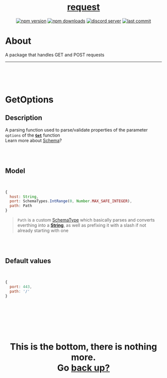 <div id="top" align="center">

<h1><a href="https://github.com/ThePywon/request">request</a></h1>
 
[![npm version](https://img.shields.io/npm/v/@protagonists/request)](https://npmjs.com/package/@protagonists/request)
[![npm downloads](https://img.shields.io/npm/dt/@protagonists/request)](https://npmjs.com/package/@protagonists/request)
[![discord server](https://img.shields.io/discord/937758194736955443?logo=discord&logoColor=white)](https://discord.gg/cwhj3EgqGP)
[![last commit](https://img.shields.io/github/last-commit/ThePywon/request)](https://github.com/ThePywon/request)
 
</div>



# About

A package that handles GET and POST requests

---

<br/><br/><br/>



# GetOptions

## Description

A parsing function used to parse/validate properties of the parameter `options` of the [**`Get`**](https://github.com/ThePywon/https-handler/blob/main/documentation/Get.md) function  
Learn more about [Schema](https://github.com/ThePywon/coerce/blob/main/documentation/Schema.md)?

<br/><br/>

## Model

<br/>

```js
{
  host: String,
  port: SchemaTypes.IntRange(0, Number.MAX_SAFE_INTEGER),
  path: Path
}
```

> `Path` is a custom [SchemaType](https://github.com/ThePywon/coerce/blob/main/documentation/SchemaType.md) which basically parses and converts everthing into a [**String**](https://javascript.info/string), as well as prefixing it with a slash if not already starting with one

<br/><br/>

## Default values

<br/>

```js
{
  port: 443,
  path: '/'
}
```


<br/><br/><br/><br/><br/>

<h1 align="center">This is the bottom, there is nothing more.<br/>
Go <a href="#top">back up?</a></h1>
